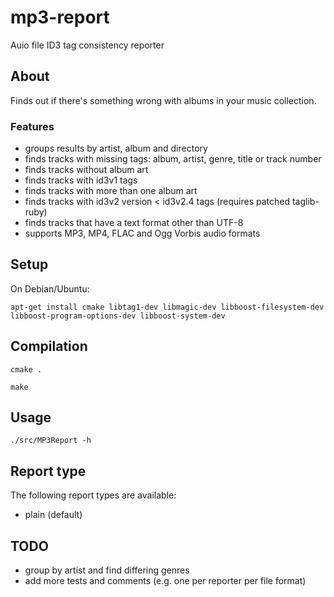 mp3-report
==========

Auio file ID3 tag consistency reporter

## About
Finds out if there's something wrong with albums in your music collection.

### Features
* groups results by artist, album and directory
* finds tracks with missing tags: album, artist, genre, title or track number
* finds tracks without album art
* finds tracks with id3v1 tags
* finds tracks with more than one album art
* finds tracks with id3v2 version < id3v2.4 tags (requires patched taglib-ruby)
* finds tracks that have a text format other than UTF-8
* supports MP3, MP4, FLAC and Ogg Vorbis audio formats

## Setup

On Debian/Ubuntu:

`apt-get install cmake libtag1-dev libmagic-dev libboost-filesystem-dev libboost-program-options-dev libboost-system-dev`

## Compilation

`cmake .`

`make`

## Usage

`./src/MP3Report -h`

## Report type

The following report types are available:
* plain (default)

## TODO
* group by artist and find differing genres
* add more tests and comments (e.g. one per reporter per file format)
